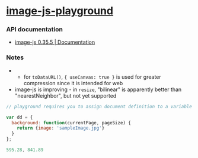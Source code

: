 [image-js-playground](https://dirkarnez.github.io/image-js-playground/)
=======================================================================
### API documentation
- [image-js 0.35.5 | Documentation](https://image-js.github.io/image-js/)


### Notes
- - for `toDataURL()`, `{ useCanvas: true }` is used for greater compression since it is intended for web
- image-js is improving - in `resize`, "bilinear" is apparently better than "nearestNeighbor", but not yet supported

```js
// playground requires you to assign document definition to a variable called dd

var dd = {
  background: function(currentPage, pageSize) {
    return {image: 'sampleImage.jpg'}
  }
};

595.28, 841.89
```
